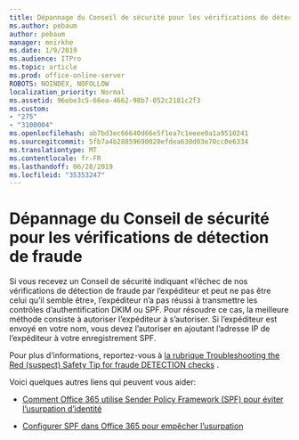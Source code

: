 ```yaml
---
title: Dépannage du Conseil de sécurité pour les vérifications de détection de fraude
ms.author: pebaum
author: pebaum
manager: mnirkhe
ms.date: 1/9/2019
ms.audience: ITPro
ms.topic: article
ms.prod: office-online-server
ROBOTS: NOINDEX, NOFOLLOW
localization_priority: Normal
ms.assetid: 96ebe3c5-66ea-4662-98b7-052c2181c2f3
ms.custom:
- "275"
- "3100004"
ms.openlocfilehash: ab7bd3ec66640d66e5f1ea7c1eeee0a1a9510241
ms.sourcegitcommit: 5fb7a4b28859690020efdea630d03e70cc0e6334
ms.translationtype: MT
ms.contentlocale: fr-FR
ms.lasthandoff: 06/28/2019
ms.locfileid: "35353247"
---
```

# <a name="troubleshooting-the-safety-tip-for-fraud-detection-checks"></a>Dépannage du Conseil de sécurité pour les vérifications de détection de fraude

Si vous recevez un Conseil de sécurité indiquant «l’échec de nos vérifications de détection de fraude par l’expéditeur et peut ne pas être celui qu’il semble être», l’expéditeur n’a pas réussi à transmettre les contrôles d’authentification DKIM ou SPF. Pour résoudre ce cas, la meilleure méthode consiste à autoriser l’expéditeur à s’autoriser. Si l’expéditeur est envoyé en votre nom, vous devez l’autoriser en ajoutant l’adresse IP de l’expéditeur à votre enregistrement SPF.
  
Pour plus d’informations, reportez-vous à [la rubrique Troubleshooting the Red (suspect) Safety Tip for fraude DETECTION checks](https://blogs.msdn.microsoft.com/tzink/2016/11/02/troubleshooting-the-red-suspicious-safety-tip-for-fraud-detection-checks/) .
  
Voici quelques autres liens qui peuvent vous aider:
  
- [Comment Office 365 utilise Sender Policy Framework (SPF) pour éviter l’usurpation d’identité](https://docs.microsoft.com/office365/SecurityCompliance/how-office-365-uses-spf-to-prevent-spoofing)

- [Configurer SPF dans Office 365 pour empêcher l’usurpation](https://docs.microsoft.com/office365/SecurityCompliance/set-up-spf-in-office-365-to-help-prevent-spoofing)
